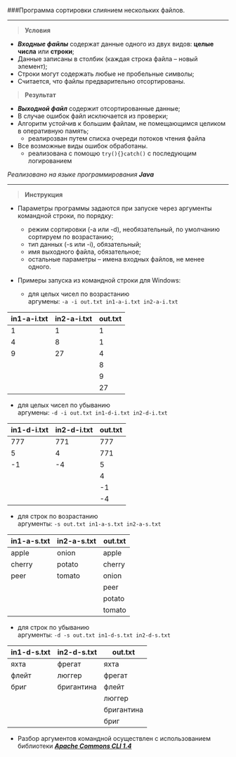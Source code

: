 ###Программа сортировки слиянием нескольких файлов.



------------


> **Условия**

- **_Входные файлы_** содержат данные одного из двух видов: **целые числа** или **строки**;
- Данные записаны в столбик (каждая строка файла – новый элемент);
- Строки могут содержать любые не пробельные символы;
- Считается, что файлы предварительно отсортированы.

> **Результат**

-  **_Выходной файл_** содержит отсортированные данные;
- В случае ошибок файл исключается из проверки;
- Алгоритм устойчив к большим файлам, не помещающимся целиком в оперативную память;
    - реалирозван путем списка очереди потоков чтения файла
- Все возможные виды ошибок обработаны.
  - реализована с помощю `try(){}catch()` с последующим логированием

_Реализовано на языке программирования **Java**_

------------
> **Инструкция**

- Параметры программы задаются при запуске через аргументы командной строки, по порядку:
  - режим сортировки (-a или -d), необязательный, по умолчанию сортируем по возрастанию;
  - тип данных (-s или -i), обязательный;
  - имя выходного файла, обязательное;
  - остальные параметры – имена входных файлов, не менее одного.

- Примеры запуска из командной строки для Windows:
  - для целых чисел по возрастанию<br>
  аргумены:
`-a -i out.txt in1-a-i.txt in2-a-i.txt`

| in1-a-i.txt  | in2-a-i.txt  | out.txt   |
| ------------ | ------------ | ------------ |
|  1 |  1 |  1 |
|  4 |  8 |  1 |
|  9 |  27 |  4 |
|   |   |  8 |
|   |   |  9 |
|   |   |  27 |

 - для целых чисел по убыванию<br>
  аргумены:
`-d -i out.txt in1-d-i.txt in2-d-i.txt`

| in1-d-i.txt  | in2-d-i.txt  | out.txt   |
| ------------ | ------------ | ------------ |
|  777 |  771 |  777 |
|  5 |  4 |  771 |
|  -1 |  -4 |  5 |
|   |   |  4 |
|   |   |  -1 |
|   |   |  -4 |

  - для строк по возрастанию<br>
  аргументы:
`-s out.txt in1-a-s.txt in2-a-s.txt`

| in1-a-s.txt  | in2-a-s.txt  | out.txt   |
| ------------ | ------------ | ------------ |
|  apple | onion |  apple |
|  cherry | potato  |  cherry |
|  peer |  tomato |  onion |
|   |   |  peer |
|   |   |  potato |
|   |   |  tomato |
  - для строк по убыванию<br>
  аргументы:
`-d -s out.txt in1-d-s.txt in2-d-s.txt`

| in1-d-s.txt  | in2-d-s.txt  | out.txt   |
| ------------ | ------------ | ------------ |
|  яхта | фрегат |  яхта |
|  флейт | люггер  |  фрегат |
|  бриг |  бригантина |  флейт |
|   |   |  люггер |
|   |   |  бригантина |
|   |   |  бриг |

- Разбор аргументов командной осуществлен с использованием библиотеки [_**Apache Commons CLI 1.4**_](https://mvnrepository.com/artifact/commons-cli/commons-cli/1.4 "_**Apache Commons CLI 1.4**_")
